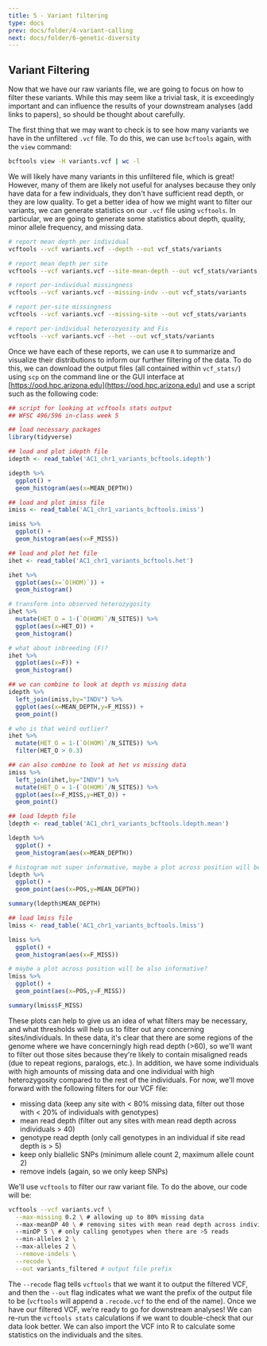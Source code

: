 ```yaml
---
title: 5 - Variant filtering
type: docs
prev: docs/folder/4-variant-calling
next: docs/folder/6-genetic-diversity
---
```


## Variant Filtering
Now that we have our raw variants file, we are going to focus on how to filter these variants. While this may seem like a trivial task, it is exceedingly important and can influence the results of your downstream analyses (add links to papers), so should be thought about carefully.

The first thing that we may want to check is to see how many variants we have in the unfiltered `.vcf` file. To do this, we can use `bcftools` again, with the `view` command:

```sh
bcftools view -H variants.vcf | wc -l
```
We will likely have many variants in this unfiltered file, which is great! However, many of them are likely not useful for analyses because they only have data for a few individuals, they don't have sufficient read depth, or they are low quality. To get a better idea of how we might want to filter our variants, we can generate statistics on our `.vcf` file using `vcftools`. In particular, we are going to generate some statistics about depth, quality, minor allele frequency, and missing data.

```sh
# report mean depth per individual
vcftools --vcf variants.vcf --depth --out vcf_stats/variants

# report mean depth per site
vcftools --vcf variants.vcf --site-mean-depth --out vcf_stats/variants

# report per-individual missingness
vcftools --vcf variants.vcf --missing-indv --out vcf_stats/variants

# report per-site missingness
vcftools --vcf variants.vcf --missing-site --out vcf_stats/variants

# report per-individual heterozyosity and Fis
vcftools --vcf variants.vcf --het --out vcf_stats/variants
```
Once we have each of these reports, we can use `R` to summarize and visualize their distributions to inform our further filtering of the data. To do this, we can download the output files (all contained within `vcf_stats/`) using `scp` on the command line or the GUI interface at [https://ood.hpc.arizona.edu](https://ood.hpc.arizona.edu) and use a script such as the following code:

```r
## script for looking at vcftools stats output
## WFSC 496/596 in-class week 5

## load necessary packages
library(tidyverse)

## load and plot idepth file
idepth <- read_table('AC1_chr1_variants_bcftools.idepth')

idepth %>%
  ggplot() +
  geom_histogram(aes(x=MEAN_DEPTH))

## load and plot imiss file
imiss <- read_table('AC1_chr1_variants_bcftools.imiss')

imiss %>%
  ggplot() +
  geom_histogram(aes(x=F_MISS))

## load and plot het file
ihet <- read_table('AC1_chr1_variants_bcftools.het')

ihet %>%
  ggplot(aes(x=`O(HOM)`)) +
  geom_histogram()

# transform into observed heterozygosity
ihet %>%
  mutate(HET_O = 1-(`O(HOM)`/N_SITES)) %>%
  ggplot(aes(x=HET_O)) +
  geom_histogram()

# what about inbreeding (F)?
ihet %>%
  ggplot(aes(x=F)) +
  geom_histogram()

## we can combine to look at depth vs missing data
idepth %>%
  left_join(imiss,by="INDV") %>%
  ggplot(aes(x=MEAN_DEPTH,y=F_MISS)) +
  geom_point()

# who is that weird outlier?
ihet %>%
  mutate(HET_O = 1-(`O(HOM)`/N_SITES)) %>%
  filter(HET_O > 0.3)

## can also combine to look at het vs missing data
imiss %>%
  left_join(ihet,by="INDV") %>%
  mutate(HET_O = 1-(`O(HOM)`/N_SITES)) %>%
  ggplot(aes(x=F_MISS,y=HET_O)) +
  geom_point()

## load ldepth file
ldepth <- read_table('AC1_chr1_variants_bcftools.ldepth.mean')

ldepth %>% 
  ggplot() +
  geom_histogram(aes(x=MEAN_DEPTH))

# histogram not super informative, maybe a plot across position will be better?
ldepth %>% 
  ggplot() +
  geom_point(aes(x=POS,y=MEAN_DEPTH))

summary(ldepth$MEAN_DEPTH)

## load lmiss file
lmiss <- read_table('AC1_chr1_variants_bcftools.lmiss')

lmiss %>% 
  ggplot() +
  geom_histogram(aes(x=F_MISS))

# maybe a plot across position will be also informative?
lmiss %>% 
  ggplot() +
  geom_point(aes(x=POS,y=F_MISS))

summary(lmiss$F_MISS)

```

These plots can help to give us an idea of what filters may be necessary, and what thresholds will help us to filter out any concerning sites/individuals. In these data, it's clear that there are some regions of the genome where we have concerningly high read depth (>60), so we'll want to filter out those sites because they're likely to contain misaligned reads (due to repeat regions, paralogs, etc.). In addition, we have some individuals with high amounts of missing data and one individual with high heterozygosity compared to the rest of the individuals. For now, we'll move forward with the following filters for our VCF file:
* missing data (keep any site with < 80% missing data, filter out those with < 20% of individuals with genotypes)
* mean read depth (filter out any sites with mean read depth across individuals > 40)
* genotype read depth (only call genotypes in an individual if site read depth is > 5)
* keep only biallelic SNPs (minimum allele count 2, maximum allele count 2)
* remove indels (again, so we only keep SNPs)

We'll use `vcftools` to filter our raw variant file. To do the above, our code will be:

```sh
vcftools --vcf variants.vcf \
  --max-missing 0.2 \ # allowing up to 80% missing data
  --max-meanDP 40 \ # removing sites with mean read depth across individuals > 40
  --minDP 5 \ # only calling genotypes when there are >5 reads
  --min-alleles 2 \ 
  --max-alleles 2 \
  --remove-indels \
  --recode \
  --out variants_filtered # output file prefix
```
The `--recode` flag tells `vcftools` that we want it to output the filtered VCF, and then the `--out` flag indicates what we want the prefix of the output file to be (`vcftools` will append a `.recode.vcf` to the end of the name). Once we have our filtered VCF, we’re ready to go for downstream analyses! We can re-run the `vcftools stats` calculations if we want to double-check that our data look better. We can also import the VCF into R to calculate some statistics on the individuals and the sites.

